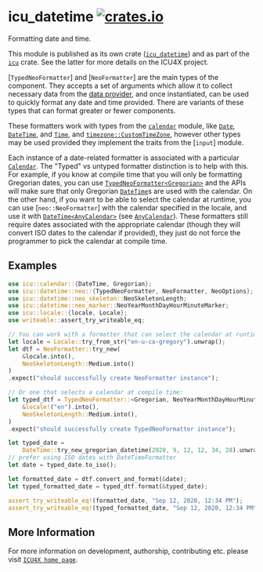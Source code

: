 # icu_datetime [![crates.io](https://img.shields.io/crates/v/icu_datetime)](https://crates.io/crates/icu_datetime)

<!-- cargo-rdme start -->

Formatting date and time.

This module is published as its own crate ([`icu_datetime`](https://docs.rs/icu_datetime/latest/icu_datetime/))
and as part of the [`icu`](https://docs.rs/icu/latest/icu/) crate. See the latter for more details on the ICU4X project.

[`TypedNeoFormatter`] and [`NeoFormatter`] are the main types of the component. They accepts a set of arguments which
allow it to collect necessary data from the [data provider], and once instantiated, can be
used to quickly format any date and time provided. There are variants of these types that can format greater or fewer components.

These formatters work with types from the [`calendar`] module, like [`Date`], [`DateTime`], and [`Time`],
and [`timezone::CustomTimeZone`], however other types may be used provided they implement the traits from the [`input`] module.

Each instance of a date-related formatter is associated with a particular [`Calendar`].
The "Typed" vs untyped formatter distinction is to help with this. For example, if you know at compile time that you
will only be formatting Gregorian dates, you can use [`TypedNeoFormatter<Gregorian>`](TypedNeoFormatter) and the
APIs will make sure that only Gregorian [`DateTime`]s are used with the calendar. On the other hand, if you want to be able to select
the calendar at runtime, you can use [`neo::NeoFormatter`] with the calendar specified in the locale, and use it with
[`DateTime<AnyCalendar>`](icu_calendar::DateTime) (see [`AnyCalendar`]). These formatters still require dates associated
with the appropriate calendar (though they will convert ISO dates to the calendar if provided), they just do not force the
programmer to pick the calendar at compile time.


## Examples

```rust
use icu::calendar::{DateTime, Gregorian};
use icu::datetime::neo::{TypedNeoFormatter, NeoFormatter, NeoOptions};
use icu::datetime::neo_skeleton::NeoSkeletonLength;
use icu::datetime::neo_marker::NeoYearMonthDayHourMinuteMarker;
use icu::locale::{locale, Locale};
use writeable::assert_try_writeable_eq;

// You can work with a formatter that can select the calendar at runtime:
let locale = Locale::try_from_str("en-u-ca-gregory").unwrap();
let dtf = NeoFormatter::try_new(
    &locale.into(),
    NeoSkeletonLength::Medium.into()
)
.expect("should successfully create NeoFormatter instance");

// Or one that selects a calendar at compile time:
let typed_dtf = TypedNeoFormatter::<Gregorian, NeoYearMonthDayHourMinuteMarker>::try_new(
    &locale!("en").into(),
    NeoSkeletonLength::Medium.into(),
)
.expect("should successfully create TypedNeoFormatter instance");

let typed_date =
    DateTime::try_new_gregorian_datetime(2020, 9, 12, 12, 34, 28).unwrap();
// prefer using ISO dates with DateTimeFormatter
let date = typed_date.to_iso();

let formatted_date = dtf.convert_and_format(&date);
let typed_formatted_date = typed_dtf.format(&typed_date);

assert_try_writeable_eq!(formatted_date, "Sep 12, 2020, 12:34 PM");
assert_try_writeable_eq!(typed_formatted_date, "Sep 12, 2020, 12:34 PM");
```

[data provider]: icu_provider
[`ICU4X`]: ../icu/index.html
[`Length`]: options::length
[`DateTime`]: calendar::{DateTime}
[`Date`]: calendar::{Date}
[`Time`]: calendar::types::{Time}
[`Calendar`]: calendar::{Calendar}
[`AnyCalendar`]: calendar::any_calendar::{AnyCalendar}
[`timezone::CustomTimeZone`]: icu::timezone::{CustomTimeZone}

<!-- cargo-rdme end -->

## More Information

For more information on development, authorship, contributing etc. please visit [`ICU4X home page`](https://github.com/unicode-org/icu4x).
